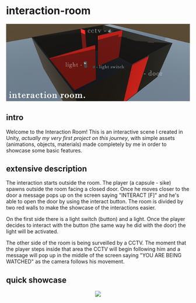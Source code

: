 # interaction-room
<p align="center">
  <img src="https://github.com/tsantilas/interaction-room/blob/main/Showcase/interaction_room_banner.png?raw=true">
</p>

## intro
Welcome to the Interaction Room! This is an interactive scene I created in Unity,<i> actually my very first project on this journey</i>, with simple assets (animations, objects, materials) made completely by me in order to showcase some basic features.

## extensive description
The interaction starts outside the room. The player (a capsule - sike) spawns outside the room facing a closed door. Once he moves closer to the door a message pops up on the screen saying "INTERACT [F]" and he's able to open the door by using the interact button.
The room is divided by two red walls to make the showcase of the interactions easier.

On the first side there is a light switch (button) and a light. Once the player decides to interact with the button (the same way he did with the door) the light will be activated.

The other side of the room is being surveilled by a CCTV. The moment that the player steps inside that area the CCTV will begin following him and a message will pop up in the middle of the screen saying "YOU ARE BEING WATCHED" as the camera follows his movement.

## quick showcase
<p align="center">
  <img src="https://github.com/tsantilas/interaction-room/blob/main/Showcase/interaction-room-showcase.gif">
</p>
